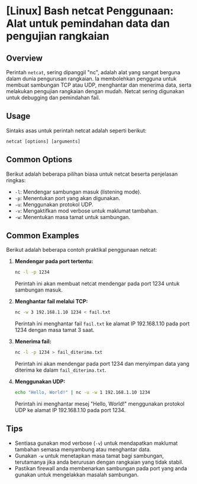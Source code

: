 # [Linux] Bash netcat Penggunaan: Alat untuk pemindahan data dan pengujian rangkaian

## Overview
Perintah `netcat`, sering dipanggil "nc", adalah alat yang sangat berguna dalam dunia pengurusan rangkaian. Ia membolehkan pengguna untuk membuat sambungan TCP atau UDP, menghantar dan menerima data, serta melakukan pengujian rangkaian dengan mudah. Netcat sering digunakan untuk debugging dan pemindahan fail.

## Usage
Sintaks asas untuk perintah netcat adalah seperti berikut:

```
netcat [options] [arguments]
```

## Common Options
Berikut adalah beberapa pilihan biasa untuk netcat beserta penjelasan ringkas:

- `-l`: Mendengar sambungan masuk (listening mode).
- `-p`: Menentukan port yang akan digunakan.
- `-u`: Menggunakan protokol UDP.
- `-v`: Mengaktifkan mod verbose untuk maklumat tambahan.
- `-w`: Menentukan masa tamat untuk sambungan.

## Common Examples
Berikut adalah beberapa contoh praktikal penggunaan netcat:

1. **Mendengar pada port tertentu:**
   ```bash
   nc -l -p 1234
   ```
   Perintah ini akan membuat netcat mendengar pada port 1234 untuk sambungan masuk.

2. **Menghantar fail melalui TCP:**
   ```bash
   nc -w 3 192.168.1.10 1234 < fail.txt
   ```
   Perintah ini menghantar fail `fail.txt` ke alamat IP 192.168.1.10 pada port 1234 dengan masa tamat 3 saat.

3. **Menerima fail:**
   ```bash
   nc -l -p 1234 > fail_diterima.txt
   ```
   Perintah ini akan mendengar pada port 1234 dan menyimpan data yang diterima ke dalam `fail_diterima.txt`.

4. **Menggunakan UDP:**
   ```bash
   echo "Hello, World!" | nc -u -w 1 192.168.1.10 1234
   ```
   Perintah ini menghantar mesej "Hello, World!" menggunakan protokol UDP ke alamat IP 192.168.1.10 pada port 1234.

## Tips
- Sentiasa gunakan mod verbose (`-v`) untuk mendapatkan maklumat tambahan semasa menyambung atau menghantar data.
- Gunakan `-w` untuk menetapkan masa tamat bagi sambungan, terutamanya jika anda berurusan dengan rangkaian yang tidak stabil.
- Pastikan firewall anda membenarkan sambungan pada port yang anda gunakan untuk mengelakkan masalah sambungan.